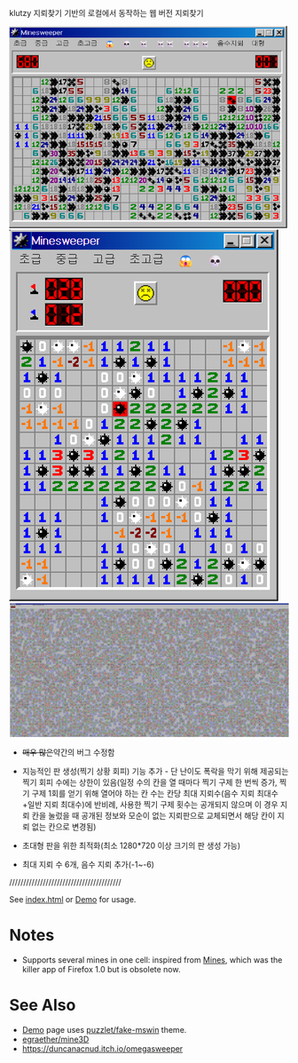 klutzy 지뢰찾기 기반의 로컬에서 동작하는 웹 버전 지뢰찾기 

<img src="/a1.png" alt="a">
<img src="/a3.png" alt="a">
<img src="/a2.png" alt="a">

* <del>매우 많은</del>약간의 버그 수정함

* 지능적인 판 생성(찍기 상황 회피) 기능 추가 - 단 난이도 폭락을 막기 위해 제공되는 찍기 회피 수에는 상한이 있음(일정 수의 칸을 열 때마다 찍기 구제 한 번씩 증가, 찍기 구제 1회를 얻기 위해 열어야 하는 칸 수는 칸당 최대 지뢰수(음수 지뢰 최대수+일반 지뢰 최대수)에 반비례, 사용한 찍기 구제 횟수는 공개되지 않으며 이 경우 지뢰 칸을 눌렀을 때 공개된 정보와 모순이 없는 지뢰판으로 교체되면서 해당 칸이 지뢰 없는 칸으로 변경됨)

* 초대형 판을 위한 최적화(최소 1280*720 이상 크기의 판 생성 가능)

* 최대 지뢰 수 6개, 음수 지뢰 추가(-1~-6)

////////////////////////////////////////

See [index.html](index.html) or [Demo][] for usage.

# Notes

* Supports several mines in one cell:
  inspired from [Mines](https://addons.mozilla.org/en-US/firefox/addon/mines/),
  which was the killer app of Firefox 1.0 but is obsolete now.

# See Also

* [Demo][] page uses
  [puzzlet/fake-mswin](http://github.com/puzzlet/fake-mswin/) theme.
* [egraether/mine3D](https://github.com/egraether/mine3D)
* https://duncanacnud.itch.io/omegasweeper

[Demo]: http://hyon3000.github.io/
